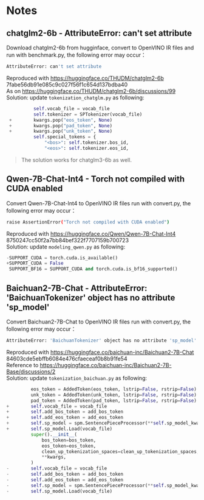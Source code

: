 # Notes
## chatglm2-6b - AttributeError: can't set attribute
Download chatglm2-6b from hugginface, convert to OpenVINO IR files and run with benchmark.py, the following error may occur：
```bash
AttributeError: can't set attribute
```
Reproduced with https://huggingface.co/THUDM/chatglm2-6b 7fabe56db91e085c9c027f56f1c654d137bdba40 <br />
As on https://huggingface.co/THUDM/chatglm2-6b/discussions/99 <br />
Solution: update `tokenization_chatglm.py` as following: <br />
```Python
          self.vocab_file = vocab_file
          self.tokenizer = SPTokenizer(vocab_file)
 +        kwargs.pop("eos_token", None)
 +        kwargs.pop("pad_token", None)
 +        kwargs.pop("unk_token", None)
          self.special_tokens = {
              "<bos>": self.tokenizer.bos_id,
              "<eos>": self.tokenizer.eos_id,
```              

> The solution works for chatglm3-6b as well.

## Qwen-7B-Chat-Int4 - Torch not compiled with CUDA enabled
Convert Qwen-7B-Chat-Int4 to OpenVINO IR files run with convert.py, the following error may occur：
```bash
raise AssertionError("Torch not compiled with CUDA enabled")
```
Reproduced with https://huggingface.co/Qwen/Qwen-7B-Chat-Int4 8750247cc50f2a7bb84bef322f7707159b700723 <br />
Solution: update `modeling_qwen.py` as following: <br />
```Python
-SUPPORT_CUDA = torch.cuda.is_available()
+SUPPORT_CUDA = False
 SUPPORT_BF16 = SUPPORT_CUDA and torch.cuda.is_bf16_supported()
 ```

## Baichuan2-7B-Chat - AttributeError: 'BaichuanTokenizer' object has no attribute 'sp_model'
Convert Baichuan2-7B-Chat to OpenVINO IR files run with convert.py, the following error may occur：
```bash
AttributeError: 'BaichuanTokenizer' object has no attribute 'sp_model'
```
Reproduced with https://huggingface.co/baichuan-inc/Baichuan2-7B-Chat 84603cde5ebffb6084e476cfaeceaf0b8b91fe54 <br />
Reference to https://huggingface.co/baichuan-inc/Baichuan2-7B-Base/discussions/2 <br />
Solution: update `tokenization_baichuan.py` as following: <br />
```Python
         eos_token = AddedToken(eos_token, lstrip=False, rstrip=False) if isinstance(eos_token, str) else eos_token
         unk_token = AddedToken(unk_token, lstrip=False, rstrip=False) if isinstance(unk_token, str) else unk_token
         pad_token = AddedToken(pad_token, lstrip=False, rstrip=False) if isinstance(pad_token, str) else pad_token
+        self.vocab_file = vocab_file
+        self.add_bos_token = add_bos_token
+        self.add_eos_token = add_eos_token
+        self.sp_model = spm.SentencePieceProcessor(**self.sp_model_kwargs)
+        self.sp_model.Load(vocab_file)
         super().__init__(
             bos_token=bos_token,
             eos_token=eos_token,
             clean_up_tokenization_spaces=clean_up_tokenization_spaces,
             **kwargs,
         )
-        self.vocab_file = vocab_file
-        self.add_bos_token = add_bos_token
-        self.add_eos_token = add_eos_token
-        self.sp_model = spm.SentencePieceProcessor(**self.sp_model_kwargs)
-        self.sp_model.Load(vocab_file)
```